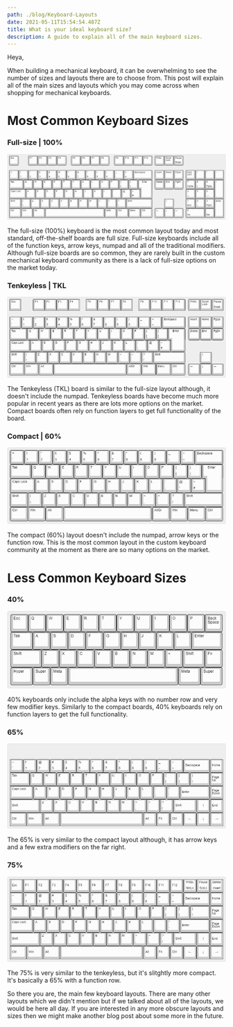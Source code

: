 ```yaml
---
path: ./blog/Keyboard-Layouts
date: 2021-05-11T15:54:54.487Z
title: What is your ideal keyboard size?
description: A guide to explain all of the main keyboard sizes.
---
```

Heya,

When building a mechanical keyboard, it can be overwhelming to see the number of sizes and layouts there are to choose from. This post will explain all of the main sizes and layouts which you may come across when shopping for mechanical keyboards.

# Most Common Keyboard Sizes

### Full-size | 100%

![Full-size keyboard](../assets/keyboard-layout.jpg)

The full-size (100%) keyboard is the most common layout today and most standard, off-the-shelf boards are full size. Full-size keyboards include all of the function keys, arrow keys, numpad and all of the traditional modifiers. Although full-size boards are so common, they are rarely built in the custom mechanical keyboard community as there is a lack of full-size options on the market today.



### Tenkeyless | TKL

![Tenkeyless keyboard](../assets/keyboard-layout-1-.jpg)

The Tenkeyless (TKL) board is similar to the full-size layout although, it doesn't include the numpad. Tenkeyless boards have become much more popular in recent years as there are lots more options on the market. Compact boards often rely on function layers to get full functionality of the board.



### Compact | 60%

![Compact keyboard](../assets/keyboard-layout-2-.jpg)

The compact (60%) layout doesn't include the numpad, arrow keys or the function row. This is the most common layout in the custom keyboard community at the moment as there are so many options on the market. 



# Less Common Keyboard Sizes

### 40%

![40% keyboard](../assets/keyboard-layout-3-.jpg)

40% keyboards only include the alpha keys with no number row and very few modifier keys. Similarly to the compact boards, 40% keyboards rely on function layers to get the full functionality.

### 65%

![65% keyboard](../assets/keyboard-layout-5-.jpg)

The 65% is very similar to the compact layout although, it has arrow keys and a few extra modifiers on the far right.

### 75%

![75% keyboard](../assets/keyboard-layout-4-.jpg)

The 75% is very similar to the tenkeyless, but it's slitghtly more compact. It's basically a 65% with a function row.



So there you are, the main few keyboard layouts. There are many other layouts which we didn't mention but if we talked about all of the layouts, we would be here all day. If you are interested in any more obscure layouts and sizes then we might make another blog post about some more in the future.